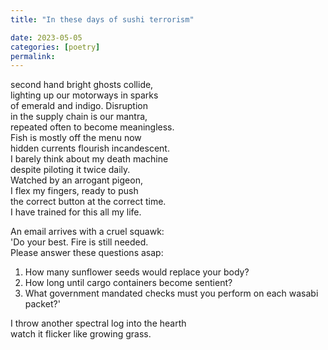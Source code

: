 ```yaml
---
title: "In these days of sushi terrorism"

date: 2023-05-05
categories: [poetry]
permalink:
---
```


second hand bright ghosts collide,  
lighting up our motorways in sparks  
of emerald and indigo. Disruption  
in the supply chain is our mantra,  
repeated often to become meaningless.  
Fish is mostly off the menu now  
hidden currents flourish incandescent.   
I barely think about my death machine  
despite piloting it twice daily.   
Watched by an arrogant pigeon,  
I flex my fingers, ready to push  
the correct button at the correct time.  
I have trained for this all my life.

An email arrives with a cruel squawk:  
'Do your best. Fire is still needed.  
Please answer these questions asap:  
1. How many sunflower seeds would replace your body?   
2. How long until cargo containers become sentient?  
3. What government mandated checks must you perform on each wasabi packet?'  

I throw another spectral log into the hearth  
watch it flicker like growing grass. 
